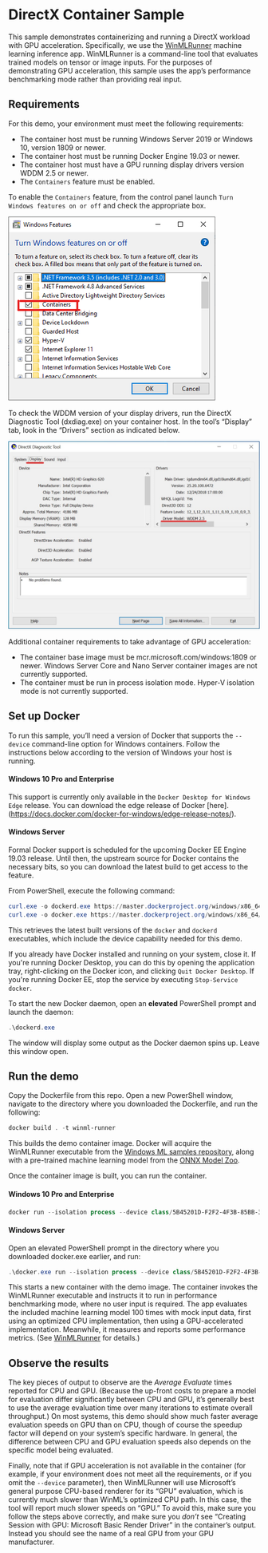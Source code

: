 # DirectX Container Sample

This sample demonstrates containerizing and running a DirectX workload with GPU acceleration. Specifically, we use the [WinMLRunner](https://github.com/Microsoft/Windows-Machine-Learning/tree/master/Tools/WinMLRunner) machine learning inference app. WinMLRunner is a command-line tool that evaluates trained models on tensor or image inputs. For the purposes of demonstrating GPU acceleration, this sample uses the app’s performance benchmarking mode rather than providing real input. 

## Requirements

For this demo, your environment must meet the following requirements:

* The container host must be running Windows Server 2019 or Windows 10, version 1809 or newer.
* The container host must be running Docker Engine 19.03 or newer.
* The container host must have a GPU running display drivers version WDDM 2.5 or newer.
* The `Containers` feature must be enabled.

To enable the `Containers` feature, from the control panel launch `Turn Windows features on or off` and check the appropriate box.

![container-feature](media/containerfeature.png)

To check the WDDM version of your display drivers, run the DirectX Diagnostic Tool (dxdiag.exe) on your container host. In the tool’s “Display” tab, look in the “Drivers” section as indicated below.

![dxdiag-screenshot](media/dxdiag.png)

Additional container requirements to take advantage of GPU acceleration:

* The container base image must be mcr.microsoft.com/windows:1809 or newer. Windows Server Core and Nano Server container images are not currently supported.
* The container must be run in process isolation mode. Hyper-V isolation mode is not currently supported.

## Set up Docker

To run this sample, you’ll need a version of Docker that supports the `--device` command-line option for Windows containers. Follow the instructions below according to the version of Windows your host is running.

#### Windows 10 Pro and Enterprise

This support is currently only available in the `Docker Desktop for Windows Edge` release. You can download the edge release of Docker [here].(https://docs.docker.com/docker-for-windows/edge-release-notes/).

#### Windows Server

Formal Docker support is scheduled for the upcoming Docker EE Engine 19.03 release. Until then, the upstream source for Docker contains the necessary bits, so you can download the latest build to get access to the feature.

From PowerShell, execute the following command:

```PowerShell
curl.exe -o dockerd.exe https://master.dockerproject.org/windows/x86_64/dockerd.exe
curl.exe -o docker.exe https://master.dockerproject.org/windows/x86_64/docker.exe
```

This retrieves the latest built versions of the `docker` and `dockerd` executables, which include the device capability needed for this demo.

If you already have Docker installed and running on your system, close it. If you're running Docker Desktop, you can do this by opening the application tray, right-clicking on the Docker icon, and clicking `Quit Docker Desktop`. If you're running Docker EE, stop the service by executing `Stop-Service docker`.

To start the new Docker daemon, open an **elevated** PowerShell prompt and launch the daemon: 

```PowerShell
.\dockerd.exe
```

The window will display some output as the Docker daemon spins up. Leave this window open.

## Run the demo

Copy the Dockerfile from this repo. Open a new PowerShell window, navigate to the directory where you downloaded the Dockerfile, and run the following:

```PowerShell
docker build . -t winml-runner
```

This builds the demo container image. Docker will acquire the WinMLRunner executable from the [Windows ML samples repository](https://github.com/Microsoft/Windows-Machine-Learning), along with a pre-trained machine learning model from the [ONNX Model Zoo](https://github.com/onnx/models).

Once the container image is built, you can run the container. 

#### Windows 10 Pro and Enterprise

```PowerShell
docker run --isolation process --device class/5B45201D-F2F2-4F3B-85BB-30FF1F953599 winml-runner
```

#### Windows Server

Open an elevated PowerShell prompt in the directory where you downloaded docker.exe earlier, and run:

```PowerShell
.\docker.exe run --isolation process --device class/5B45201D-F2F2-4F3B-85BB-30FF1F953599 winml-runner
```

This starts a new container with the demo image. The container invokes the WinMLRunner executable and instructs it to run in performance benchmarking mode, where no user input is required. The app evaluates the included machine learning model 100 times with mock input data, first using an optimized CPU implementation, then using a GPU-accelerated implementation. Meanwhile, it measures and reports some performance metrics. (See [WinMLRunner](https://github.com/Microsoft/Windows-Machine-Learning/tree/master/Tools/WinMLRunner) for details.)

## Observe the results

The key pieces of output to observe are the *Average Evaluate* times reported for CPU and GPU. (Because the up-front costs to prepare a model for evaluation differ significantly between CPU and GPU, it’s generally best to use the average evaluation time over many iterations to estimate overall throughput.) On most systems, this demo should show much faster average evaluation speeds on GPU than on CPU, though of course the speedup factor will depend on your system’s specific hardware. In general, the difference between CPU and GPU evaluation speeds also depends on the specific model being evaluated.

Finally, note that if GPU acceleration is not available in the container (for example, if your environment does not meet all the requirements, or if you omit the `--device` parameter), then WinMLRunner will use Microsoft’s general purpose CPU-based renderer for its “GPU” evaluation, which is currently much slower than WinML’s optimized CPU path. In this case, the tool will report much slower speeds on “GPU.” To avoid this, make sure you follow the steps above correctly, and make sure you *don’t* see “Creating Session with GPU: Microsoft Basic Render Driver” in the container’s output. Instead you should see the name of a real GPU from your GPU manufacturer.
